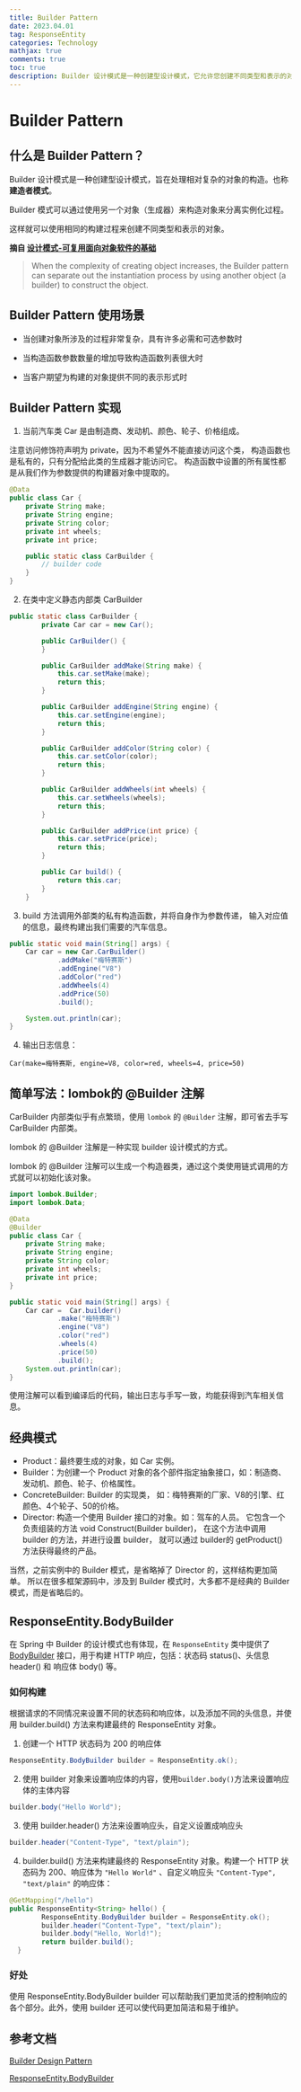 ```yaml
---
title: Builder Pattern
date: 2023.04.01
tag: ResponseEntity
categories: Technology  
mathjax: true
comments: true
toc: true
description: Builder 设计模式是一种创建型设计模式，它允许您创建不同类型和表示的对象，同时避免构造函数污染和过多的可选参数。在本文中，我们将深入探讨 Builder 设计模式的概念、实现和使用场景。
---
```


# Builder Pattern

## 什么是 Builder Pattern？

Builder 设计模式是一种创建型设计模式，旨在处理相对复杂的对象的构造。也称 **建造者模式**。

Builder 模式可以通过使用另一个对象（生成器）来构造对象来分离实例化过程。

这样就可以使用相同的构建过程来创建不同类型和表示的对象。

**摘自 [设计模式-可复用面向对象软件的基础](https://www.baeldung.com/creational-design-patterns#builder)**
> When the complexity of creating object increases, the Builder pattern can separate out the instantiation process by using another object (a builder) to construct the object.

## Builder Pattern 使用场景

- 当创建对象所涉及的过程非常复杂，具有许多必需和可选参数时

- 当构造函数参数数量的增加导致构造函数列表很大时

- 当客户期望为构建的对象提供不同的表示形式时

## Builder Pattern 实现
1. 当前汽车类 Car 是由制造商、发动机、颜色、轮子、价格组成。

注意访问修饰符声明为 private，因为不希望外不能直接访问这个类，
构造函数也是私有的，只有分配给此类的生成器才能访问它。
构造函数中设置的所有属性都是从我们作为参数提供的构建器对象中提取的。
````java
@Data
public class Car {
    private String make;
    private String engine;
    private String color;
    private int wheels;
    private int price;

    public static class CarBuilder {
        // builder code
    }
}
````

2. 在类中定义静态内部类 CarBuilder 
````java
public static class CarBuilder {
        private Car car = new Car();

        public CarBuilder() {
        }

        public CarBuilder addMake(String make) {
            this.car.setMake(make);
            return this;
        }

        public CarBuilder addEngine(String engine) {
            this.car.setEngine(engine);
            return this;
        }

        public CarBuilder addColor(String color) {
            this.car.setColor(color);
            return this;
        }

        public CarBuilder addWheels(int wheels) {
            this.car.setWheels(wheels);
            return this;
        }

        public CarBuilder addPrice(int price) {
            this.car.setPrice(price);
            return this;
        }

        public Car build() {
            return this.car;
        }
    }
````

3. build 方法调用外部类的私有构造函数，并将自身作为参数传递，
输入对应值的信息，最终构建出我们需要的汽车信息。
````java
public static void main(String[] args) {
    Car car = new Car.CarBuilder()
            .addMake("梅特赛斯")
            .addEngine("V8")
            .addColor("red")
            .addWheels(4)
            .addPrice(50)
            .build();

    System.out.println(car); 
}
````

4. 输出日志信息：
````
Car(make=梅特赛斯, engine=V8, color=red, wheels=4, price=50)
````

## 简单写法：lombok的 @Builder 注解
CarBuilder 内部类似乎有点繁琐，使用 `lombok` 的 `@Builder` 注解，即可省去手写 CarBuilder 内部类。

lombok 的 @Builder 注解是一种实现 builder 设计模式的方式。

lombok 的 @Builder 注解可以生成一个构造器类，通过这个类使用链式调用的方式就可以初始化该对象。
````java
import lombok.Builder;
import lombok.Data;

@Data
@Builder
public class Car {
    private String make;
    private String engine;
    private String color;
    private int wheels;
    private int price;
}
````
````java
public static void main(String[] args) {
    Car car =  Car.builder()
            .make("梅特赛斯")
            .engine("V8")
            .color("red")
            .wheels(4)
            .price(50)
            .build();
    System.out.println(car);
}
````
使用注解可以看到编译后的代码，输出日志与手写一致，均能获得到汽车相关信息。

## 经典模式

- Product：最终要生成的对象，如 Car 实例。
- Builder：为创建一个 Product 对象的各个部件指定抽象接口，如：制造商、发动机、颜色、轮子、价格属性。
- ConcreteBuilder: Builder 的实现类， 如：梅特赛斯的厂家、V8的引擎、红颜色、4个轮子、50的价格。
- Director: 构造一个使用 Builder 接口的对象。如：驾车的人员。
它包含一个负责组装的方法 void Construct(Builder builder)，
在这个方法中调用 builder 的方法，并进行设置 builder，
就可以通过 builder的 getProduct() 方法获得最终的产品。

当然，之前实例中的 Builder 模式，是省略掉了 Director 的，这样结构更加简单。
所以在很多框架源码中，涉及到 Builder 模式时，大多都不是经典的 Builder 模式，而是省略后的。

## ResponseEntity.BodyBuilder
在 Spring 中 Builder 的设计模式也有体现，在 `ResponseEntity`
类中提供了 [BodyBuilder]((https://docs.spring.io/spring-framework/docs/current/javadoc-api/org/springframework/http/ResponseEntity.BodyBuilder.html)) 接口，用于构建 HTTP 响应，包括：状态码 status()、头信息 header() 和 响应体 body() 等。

### 如何构建
根据请求的不同情况来设置不同的状态码和响应体，以及添加不同的头信息，并使用 builder.build() 方法来构建最终的 ResponseEntity 对象。

1. 创建一个 HTTP 状态码为 200 的响应体
```java
ResponseEntity.BodyBuilder builder = ResponseEntity.ok();
```

2.  使用 builder 对象来设置响应体的内容，使用`builder.body()`方法来设置响应体的主体内容
```java
builder.body("Hello World");
```

3. 使用 builder.header() 方法来设置响应头，自定义设置成响应头
```java
builder.header("Content-Type", "text/plain");
```

4. builder.build() 方法来构建最终的 ResponseEntity 对象。构建一个 HTTP 状态码为 200、响应体为 `"Hello World"` 、自定义响应头 `"Content-Type", "text/plain"` 的响应体：
```java
@GetMapping("/hello")
public ResponseEntity<String> hello() {
        ResponseEntity.BodyBuilder builder = ResponseEntity.ok();
        builder.header("Content-Type", "text/plain");
        builder.body("Hello, World!");
        return builder.build();
  }
```

###  好处
使用 ResponseEntity.BodyBuilder builder 可以帮助我们更加灵活的控制响应的各个部分。此外，使用 builder 还可以使代码更加简洁和易于维护。

## 参考文档
[Builder Design Pattern](https://www.baeldung.com/creational-design-patterns#builder)

[ResponseEntity.BodyBuilder](https://docs.spring.io/spring-framework/docs/current/javadoc-api/org/springframework/http/ResponseEntity.BodyBuilder.html)


